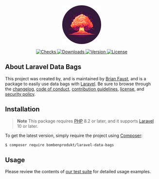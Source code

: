 <p align="center">
    <a href="https://bombenprodukt.com" target="_blank">
        <img src="https://raw.githubusercontent.com/BombenProdukt/assets/main/logo-text.svg" width="128" alt="BombenProdukt Logo" />
    </a>
</p>

<p align="center">
    <a href="https://github.com/faustbrian/laravel-data-bags/actions">
        <img src="https://badge.sh/github/check-runs/BombenProdukt/laravel-data-bags" alt="Checks" />
    </a>
    <a href="https://packagist.org/packages/bombenprodukt/laravel-data-bags">
        <img src="https://badge.sh/packagist/downloads/BombenProdukt/laravel-data-bags" alt="Downloads" />
    </a>
    <a href="https://packagist.org/packages/bombenprodukt/laravel-data-bags">
        <img src="https://badge.sh/packagist/version/BombenProdukt/laravel-data-bags" alt="Version" />
    </a>
    <a href="https://packagist.org/packages/bombenprodukt/laravel-data-bags">
        <img src="https://badge.sh/packagist/license/BombenProdukt/laravel-data-bags" alt="License" />
    </a>
</p>

## About Laravel Data Bags

This project was created by, and is maintained by [Brian Faust](https://github.com/faustbrian), and is a package to easily use data bags with [Laravel](https://laravel.com/). Be sure to browse through the [changelog](CHANGELOG.md), [code of conduct](.github/CODE_OF_CONDUCT.md), [contribution guidelines](.github/CONTRIBUTING.md), [license](LICENSE), and [security policy](.github/SECURITY.md).

## Installation

> **Note**
> This package requires [PHP](https://www.php.net/) 8.2 or later, and it supports [Laravel](https://laravel.com/) 10 or later.

To get the latest version, simply require the project using [Composer](https://getcomposer.org/):

```bash
$ composer require bombenprodukt/laravel-data-bags
```

## Usage

Please review the contents of [our test suite](/tests) for detailed usage examples.
